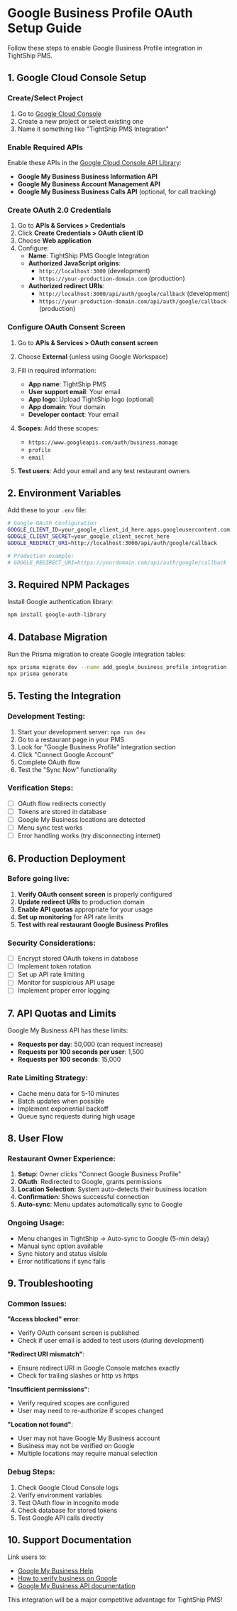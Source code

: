# Google Business Profile OAuth Setup Guide

Follow these steps to enable Google Business Profile integration in TightShip PMS.

## 1. Google Cloud Console Setup

### Create/Select Project
1. Go to [Google Cloud Console](https://console.cloud.google.com)
2. Create a new project or select existing one
3. Name it something like "TightShip PMS Integration"

### Enable Required APIs
Enable these APIs in the [Google Cloud Console API Library](https://console.cloud.google.com/apis/library):
- **Google My Business Business Information API**
- **Google My Business Account Management API** 
- **Google My Business Business Calls API** (optional, for call tracking)

### Create OAuth 2.0 Credentials
1. Go to **APIs & Services > Credentials**
2. Click **Create Credentials > OAuth client ID**
3. Choose **Web application**
4. Configure:
   - **Name**: TightShip PMS Google Integration
   - **Authorized JavaScript origins**:
     - `http://localhost:3000` (development)
     - `https://your-production-domain.com` (production)
   - **Authorized redirect URIs**:
     - `http://localhost:3000/api/auth/google/callback` (development)
     - `https://your-production-domain.com/api/auth/google/callback` (production)

### Configure OAuth Consent Screen
1. Go to **APIs & Services > OAuth consent screen**
2. Choose **External** (unless using Google Workspace)
3. Fill in required information:
   - **App name**: TightShip PMS
   - **User support email**: Your email
   - **App logo**: Upload TightShip logo (optional)
   - **App domain**: Your domain
   - **Developer contact**: Your email

4. **Scopes**: Add these scopes:
   - `https://www.googleapis.com/auth/business.manage`
   - `profile`
   - `email`

5. **Test users**: Add your email and any test restaurant owners

## 2. Environment Variables

Add these to your `.env` file:

```bash
# Google OAuth Configuration
GOOGLE_CLIENT_ID=your_google_client_id_here.apps.googleusercontent.com
GOOGLE_CLIENT_SECRET=your_google_client_secret_here
GOOGLE_REDIRECT_URI=http://localhost:3000/api/auth/google/callback

# Production example:
# GOOGLE_REDIRECT_URI=https://yourdomain.com/api/auth/google/callback
```

## 3. Required NPM Packages

Install Google authentication library:

```bash
npm install google-auth-library
```

## 4. Database Migration

Run the Prisma migration to create Google integration tables:

```bash
npx prisma migrate dev --name add_google_business_profile_integration
npx prisma generate
```

## 5. Testing the Integration

### Development Testing:
1. Start your development server: `npm run dev`
2. Go to a restaurant page in your PMS
3. Look for "Google Business Profile" integration section
4. Click "Connect Google Account"
5. Complete OAuth flow
6. Test the "Sync Now" functionality

### Verification Steps:
- [ ] OAuth flow redirects correctly
- [ ] Tokens are stored in database
- [ ] Google My Business locations are detected
- [ ] Menu sync test works
- [ ] Error handling works (try disconnecting internet)

## 6. Production Deployment

### Before going live:
1. **Verify OAuth consent screen** is properly configured
2. **Update redirect URIs** to production domain
3. **Enable API quotas** appropriate for your usage
4. **Set up monitoring** for API rate limits
5. **Test with real restaurant Google Business Profiles**

### Security Considerations:
- [ ] Encrypt stored OAuth tokens in database
- [ ] Implement token rotation
- [ ] Set up API rate limiting
- [ ] Monitor for suspicious API usage
- [ ] Implement proper error logging

## 7. API Quotas and Limits

Google My Business API has these limits:
- **Requests per day**: 50,000 (can request increase)
- **Requests per 100 seconds per user**: 1,500
- **Requests per 100 seconds**: 15,000

### Rate Limiting Strategy:
- Cache menu data for 5-10 minutes
- Batch updates when possible
- Implement exponential backoff
- Queue sync requests during high usage

## 8. User Flow

### Restaurant Owner Experience:
1. **Setup**: Owner clicks "Connect Google Business Profile"
2. **OAuth**: Redirected to Google, grants permissions
3. **Location Selection**: System auto-detects their business location
4. **Confirmation**: Shows successful connection
5. **Auto-sync**: Menu updates automatically sync to Google

### Ongoing Usage:
- Menu changes in TightShip → Auto-sync to Google (5-min delay)
- Manual sync option available
- Sync history and status visible
- Error notifications if sync fails

## 9. Troubleshooting

### Common Issues:

**"Access blocked" error**:
- Verify OAuth consent screen is published
- Check if user email is added to test users (during development)

**"Redirect URI mismatch"**:
- Ensure redirect URI in Google Console matches exactly
- Check for trailing slashes or http vs https

**"Insufficient permissions"**:
- Verify required scopes are configured
- User may need to re-authorize if scopes changed

**"Location not found"**:
- User may not have Google My Business account
- Business may not be verified on Google
- Multiple locations may require manual selection

### Debug Steps:
1. Check Google Cloud Console logs
2. Verify environment variables
3. Test OAuth flow in incognito mode
4. Check database for stored tokens
5. Test Google API calls directly

## 10. Support Documentation

Link users to:
- [Google My Business Help](https://support.google.com/business)
- [How to verify business on Google](https://support.google.com/business/answer/7107242)
- [Google My Business API documentation](https://developers.google.com/my-business)

This integration will be a major competitive advantage for TightShip PMS!